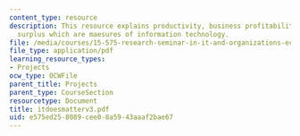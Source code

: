 ```yaml
---
content_type: resource
description: This resource explains productivity, business profitability and consumer
  surplus which are maesures of information technology.
file: /media/courses/15-575-research-seminar-in-it-and-organizations-economic-perspectives-spring-2004/e575ed258089cee08a5943aaaf2bae67_itdoesmatterv3.pdf
file_type: application/pdf
learning_resource_types:
- Projects
ocw_type: OCWFile
parent_title: Projects
parent_type: CourseSection
resourcetype: Document
title: itdoesmatterv3.pdf
uid: e575ed25-8089-cee0-8a59-43aaaf2bae67
---
```


